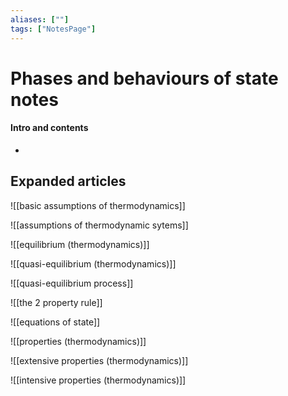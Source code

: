 ```yaml
---
aliases: [""]
tags: ["NotesPage"]
---
```


# Phases and behaviours of state notes

#### Intro and contents
- 


## Expanded articles

![[basic assumptions of thermodynamics]]

![[assumptions of thermodynamic sytems]]

![[equilibrium (thermodynamics)]]

![[quasi-equilibrium (thermodynamics)]]

![[quasi-equilibrium process]]

![[the 2 property rule]]

![[equations of state]]

![[properties (thermodynamics)]]

![[extensive properties (thermodynamics)]]

![[intensive properties (thermodynamics)]]

